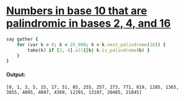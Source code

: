 [1]: https://rosettacode.org/wiki/Numbers_in_base_10_that_are_palindromic_in_bases_2,_4,_and_16

# [Numbers in base 10 that are palindromic in bases 2, 4, and 16][1]

```ruby
say gather {
    for (var k = 0; k < 25_000; k = k.next_palindrome(16)) {
        take(k) if [2, 4].all{|b| k.is_palindrome(b) }
    }
}
```

#### Output:
```
[0, 1, 3, 5, 15, 17, 51, 85, 255, 257, 273, 771, 819, 1285, 1365, 3855, 4095, 4097, 4369, 12291, 13107, 20485, 21845]
```
